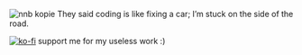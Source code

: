 
  ![nnb kopie](https://github.com/user-attachments/assets/2e5f6359-03de-4303-bfd0-b0732376de1c)                                 They said coding is like fixing a car; I’m stuck on the side of the road.

  [![ko-fi](https://ko-fi.com/img/githubbutton_sm.svg)](https://ko-fi.com/W7W61920RN)
  support me for my useless work :)


<!---
Mewxy011/Mewxy011 is a ✨ special ✨ repository because its `README.md` (this file) appears on your GitHub profile.
You can click the Preview link to take a look at your changes.
--->
